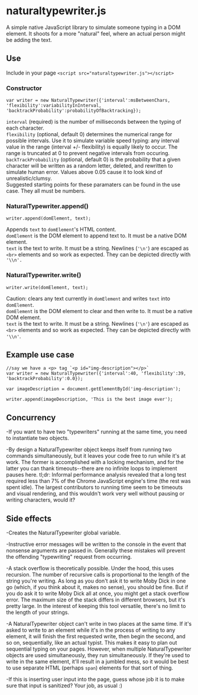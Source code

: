 # naturaltypewriter.js
A simple native JavaScript library to simulate someone typing in a DOM element. It shoots for a more "natural" feel, where an actual person might be adding the text.

## Use
Include in your page `<script src="naturaltypewriter.js"></script>`

### Constructor
```
var writer = new NaturalTypewriter({'interval':msBetweenChars, 'flexibility':variabilityInInterval,
'backtrackProbability':probabilityOfBacktracking});
```
`interval` (required) is the number of milliseconds between the typing of each character.  
`flexibility` (optional, default 0) determines the numerical range for possible intervals. Use it to simulate variable speed typing: any interval value in the range (interval +/- flexibility) is equally likely to occur. The range is truncated at 0 to prevent negative intervals from occuring.  
`backTrackProbability` (optional, default 0) is the probability that a given character will be written as a random letter, deleted, and rewritten to simulate human error. Values above 0.05 cause it to look kind of unrealistic/clumsy.  
Suggested starting points for these paramaters can be found in the use case. They all must be numbers.  

### NaturalTypewriter.append()
```
writer.append(domElement, text);
```
Appends `text` to `domElement`'s HTML content.  
`domElement` is the DOM element to append text to. It must be a native DOM element.  
`text` is the text to write. It must be a string. Newlines (`'\n'`) are escaped as `<br>` elements and so work as expected. They can be depicted directly with `'\\n'.`  

### NaturalTypewriter.write()
```
writer.write(domElement, text);
```
Caution: clears any text currently in `domElement` and writes `text` into `domElement`.  
`domElement` is the DOM element to clear and then write to. It must be a native DOM element.  
`text` is the text to write. It must be a string. Newlines (`'\n'`) are escaped as `<br>` elements and so work as expected. They can be depicted directly with `'\\n'`.  

## Example use case  

```
//say we have a <p> tag `<p id="img-description"></p>`
var writer = new NaturalTypewriter({'interval':40, 'flexibility':39, 'backtrackProbability':0.0});

var imageDescription = document.getElementById('img-description');

writer.append(imageDescription, 'This is the best image ever');
```

## Concurrency
-If you want to have two "typewriters" running at the same time, you need to instantiate two objects.  

-By design a NaturalTypewriter object keeps itself from running two commands simultaneously, but it leaves your code free to run while it's at work. The former is accomplished with a locking mechanism, and for the latter you can thank timeouts--there are no infinite loops to implement pauses here. tl;dr: Informal performance analysis revealed that a long test required less than 7% of the Chrome JavaScript engine's time (the rest was spent idle). The largest contributors to running time seem to be timeouts and visual rendering, and this wouldn't work very well without pausing or writing characters, would it?


## Side effects
-Creates the NaturalTypewriter global variable.  

-Instructive error messages will be written to the console in the event that nonsense arguments are passed in. Generally these mistakes will prevent the offending "typewriting" request from occurring.  

-A stack overflow is theoretically possible. Under the hood, this uses recursion. The number of recursive calls is proportional to the length of the string you're writing. As long as you don't ask it to write Moby Dick in one go (which, if you think about it, makes no sense), you should be fine. But if you do ask it to write Moby Dick all at once, you might get a stack overflow error. The maximum size of the stack differs in different browsers, but it's pretty large. In the interest of keeping this tool versatile, there's no limit to the length of your strings.  

-A NaturalTypewriter object can't write in two places at the same time. If it's asked to write to an element while it's in the process of writing to any element, it will finish the first requested write, then begin the second, and so on, sequentially, like an actual typist. This makes it easy to plan out sequential typing on your pages. However, when multiple NaturalTypewriter objects are used simultaneously, they run simultaneously. If they're used to write in the same element, it'll result in a jumbled mess, so it would be best to use separate HTML (perhaps `span`) elements for that sort of thing.  

-If this is inserting user input into the page, guess whose job it is to make sure that input is sanitized? Your job, as usual :)

